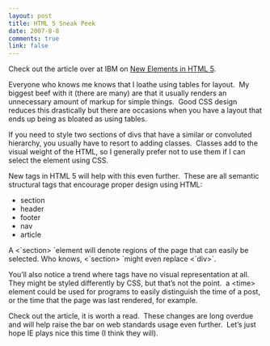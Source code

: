 ```yaml
--- 
layout: post
title: HTML 5 Sneak Peek
date: 2007-8-8
comments: true
link: false
---
```

<p>Check out&nbsp;the article over at IBM on <a href="http://www.ibm.com/developerworks/library/x-html5/?ca=dgr-lnxw01NewHTML" target="_blank">New Elements in HTML 5</a>.</p><p>Everyone who knows me knows that I loathe using tables for layout.&nbsp; My biggest beef with it (there are many) are that it usually renders an unnecessary amount of markup for simple things.&nbsp;&nbsp;Good CSS design reduces this drastically but there are occasions when you have a layout that ends up being as bloated as using tables.</p><p>If you need to style two sections of divs that have a similar or convoluted hierarchy, you usually have to resort to adding classes.&nbsp; Classes add to the visual weight of the HTML, so I generally prefer not to use them if I can select the element using CSS.</p><p>New tags in HTML 5 will help with this even further.&nbsp; These are all semantic structural tags that encourage proper design using HTML:</p><ul><li>section</li><li>header</li><li>footer</li><li>nav</li><li>article</li></ul><p>A &lt;`section&gt; `element will denote regions of the page that can easily be selected. Who knows, &lt;`section&gt; `might even replace &lt;`div&gt;`.</p><p>You&rsquo;ll also notice a trend where tags have no visual representation at all.&nbsp; They might be styled differently by CSS, but that&rsquo;s not the point.&nbsp; a &lt;time&gt; element could be used for programs to easily distinguish the time of a post, or the time that the page was last rendered, for example.</p><p>Check out the article, it is worth a read.&nbsp; These changes are long overdue and will help raise the bar on web standards usage even further.&nbsp; Let&rsquo;s just hope IE plays nice this time (I think they will).</p>
